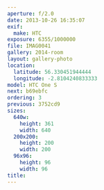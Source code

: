 ```yaml
---
aperture: f/2.0
date: 2013-10-26 16:35:07
exif:
  make: HTC
exposure: 6355/1000000
file: IMAG0041
gallery: 2014-room
layout: gallery-photo
location:
  latitude: 56.330451944444
  longitude: -2.8104240833333
model: HTC One S
next: b69ebfc
ordering: 3
previous: 3752cd9
sizes:
  640w:
    height: 361
    width: 640
  200x200:
    height: 200
    width: 200
  96x96:
    height: 96
    width: 96
title: 
---
```

